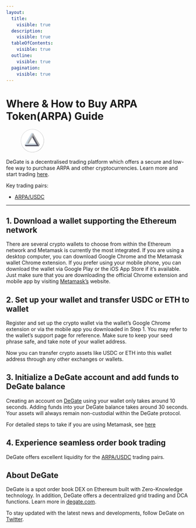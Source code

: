 ```yaml
---
layout:
  title:
    visible: true
  description:
    visible: true
  tableOfContents:
    visible: true
  outline:
    visible: true
  pagination:
    visible: true
---
```


# Where & How to Buy ARPA Token(ARPA) Guide

<figure><img src="../.gitbook/assets/arpa_0xba50933c268f567bdc86e1ac131be072c6b0b71a1716284593402.jpg" alt="ARPA" width="64" style="border-radius: 50%;"><figcaption></figcaption></figure>

DeGate is a decentralised trading platform which offers a secure and low-fee way to purchase ARPA and other cryptocurrencies. Learn more and start trading [here](https://app.degate.com/trade/USDC/0xba50933c268f567bdc86e1ac131be072c6b0b71a?utm_source=howtobuy).&#x20;

Key trading pairs:

* [ARPA/USDC](https://app.degate.com/trade/USDC/0xba50933c268f567bdc86e1ac131be072c6b0b71a?utm_source=howtobuy)

***

## 1. Download a wallet supporting the Ethereum network

There are several crypto wallets to choose from within the Ethereum network and Metamask is currently the most integrated. If you are using a desktop computer, you can download Google Chrome and the Metamask wallet Chrome extension. If you prefer using your mobile phone, you can download the wallet via Google Play or the iOS App Store if it’s available. Just make sure that you are downloading the official Chrome extension and mobile app by visiting [Metamask’s](https://metamask.io/) website.

## 2. Set up your wallet and transfer USDC or ETH to wallet

Register and set up the crypto wallet via the wallet’s Google Chrome extension or via the mobile app you downloaded in Step 1. You may refer to the wallet’s support page for reference. Make sure to keep your seed phrase safe, and take note of your wallet address.&#x20;

Now you can transfer crypto assets like USDC or ETH into this wallet address through any other exchanges or wallets.

## 3. Initialize a DeGate account and add funds to DeGate balance

Creating an account on [DeGate](https://app.degate.com/?utm_source=ARPA_howtobuy) using your wallet only takes around 10 seconds. Adding funds into your DeGate balance takes around 30 seconds. Your assets will always remain non-custodial within the DeGate protocol.

For detailed steps to take if you are using Metamask, see [here](https://docs.degate.com/v/product_en/main-features/wallet-connectivity/metamask)

## 4. Experience seamless order book trading

DeGate offers excellent liquidity for the [ARPA/USDC](https://app.degate.com/trade/USDC/0xba50933c268f567bdc86e1ac131be072c6b0b71a?utm_source=howtobuy) trading pairs.&#x20;

## About DeGate

DeGate is a spot order book DEX on Ethereum built with Zero-Knowledge technology. In addition, DeGate offers a decentralized grid trading and DCA functions. Learn more in [degate.com](https://degate.com/?utm_source=ARPA_howtobuy).

To stay updated with the latest news and developments, follow DeGate on [Twitter](https://twitter.com/degatedex).
